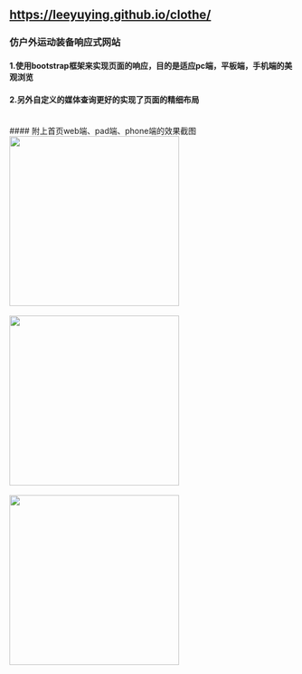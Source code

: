 ## https://leeyuying.github.io/clothe/
### 仿户外运动装备响应式网站
#### 1.使用bootstrap框架来实现页面的响应，目的是适应pc端，平板端，手机端的美观浏览
#### 2.另外自定义的媒体查询更好的实现了页面的精细布局
<br/>
#### 附上首页web端、pad端、phone端的效果截图
<img src="https://github.com/LeeYuying/outdoors/blob/master/1.png" width="300"/><br/><br/>
<img src="https://github.com/LeeYuying/outdoors/blob/master/2.png" width="300"/><br/><br/>
<img src="https://github.com/LeeYuying/outdoors/blob/master/3.png" width="300"/>

